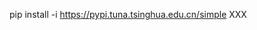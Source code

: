 pip install -i https://pypi.tuna.tsinghua.edu.cn/simple XXX




<!--stackedit_data:
eyJoaXN0b3J5IjpbLTM3MjE5NTE0OCwxOTE1Nzk1NzA4XX0=
-->
